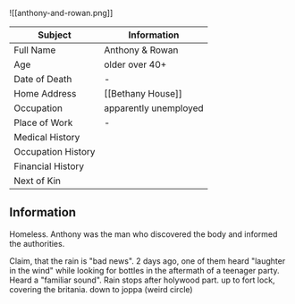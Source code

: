 ![[anthony-and-rowan.png]]

| Subject            | Information           |
| ------------------ | --------------------- |
| Full Name          | Anthony & Rowan       |
| Age                | older over 40+        |
| Date of Death      | -                     |
| Home Address       | [[Bethany House]]     |
| Occupation         | apparently unemployed |
| Place of Work      | -                     |
| Medical History    |                       |
| Occupation History |                       |
| Financial History  |                       |
| Next of Kin        |                       |
## Information
Homeless. Anthony was the man who discovered the body and informed the authorities.

Claim, that the rain is "bad news". 2 days ago, one of them heard "laughter in the wind" while looking for bottles in the aftermath of a teenager party. Heard a "familiar sound". Rain stops after holywood part.  up to fort lock, covering the britania. down to joppa (weird circle)
